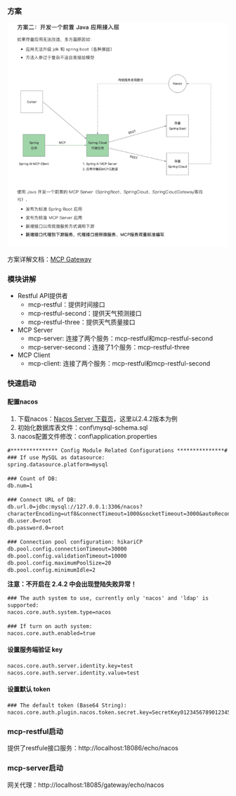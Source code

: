 ### 方案
![img.png](imgs/img.png)

方案详解文档：[MCP Gateway](https://ik3te1knhq.feishu.cn/wiki/QrYLwrR45iaKYWkWbSVcrIaHnug)

### 模块讲解

- Restful API提供者
  - mcp-restful：提供时间接口
  - mcp-restful-second：提供天气预测接口
  - mcp-restful-three：提供天气质量接口
- MCP Server
  - mcp-server: 连接了两个服务：mcp-restful和mcp-restful-second  
  - mcp-server-second：连接了1个服务：mcp-restful-three
- MCP Client
  - mcp-client: 连接了两个服务：mcp-restful和mcp-restful-second

### 快速启动
#### 配置nacos

1. 下载nacos：[Nacos Server 下载页](https://github.com/alibaba/nacos/releases)，这里以2.4.2版本为例
2. 初始化数据库表文件：conf\mysql-schema.sql
3. nacos配置文件修改：conf\application.properties

```properties
#*************** Config Module Related Configurations ***************#
### If use MySQL as datasource:
spring.datasource.platform=mysql

### Count of DB:
db.num=1

### Connect URL of DB:
db.url.0=jdbc:mysql://127.0.0.1:3306/nacos?characterEncoding=utf8&connectTimeout=1000&socketTimeout=3000&autoReconnect=true&useUnicode=true&useSSL=false&serverTimezone=UTC&allowPublicKeyRetrieval=true
db.user.0=root
db.password.0=root

### Connection pool configuration: hikariCP
db.pool.config.connectionTimeout=30000
db.pool.config.validationTimeout=10000
db.pool.config.maximumPoolSize=20
db.pool.config.minimumIdle=2
```

**注意：不开启在 2.4.2 中会出现登陆失败异常！**

```properties
### The auth system to use, currently only 'nacos' and 'ldap' is supported:
nacos.core.auth.system.type=nacos

### If turn on auth system:
nacos.core.auth.enabled=true
```

#### 设置服务端验证 key

```properties
nacos.core.auth.server.identity.key=test
nacos.core.auth.server.identity.value=test
```

#### 设置默认 token

```properties
### The default token (Base64 String):
nacos.core.auth.plugin.nacos.token.secret.key=SecretKey012345678901234567890123456789012345678901234567890123456789
```

### mcp-restful启动
提供了restfule接口服务：http://localhost:18086/echo/nacos


### mcp-server启动
网关代理：http://localhost:18085/gateway/echo/nacos
